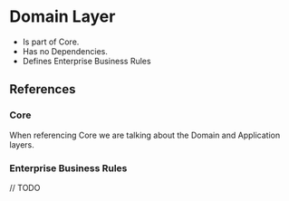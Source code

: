 # Domain Layer

- Is part of Core.
- Has no Dependencies.
- Defines Enterprise Business Rules

## References

### Core

When referencing Core we are talking about the Domain and Application layers.

### Enterprise Business Rules

// TODO
